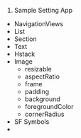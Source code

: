 1. Sample Setting App
- NavigationViews
- List
- Section
- Text
- Hstack
- Image
  - resizable
  - aspectRatio
  - frame
  - padding
  - background
  - foregroundColor
  - cornerRadius
- SF Symbols
- 